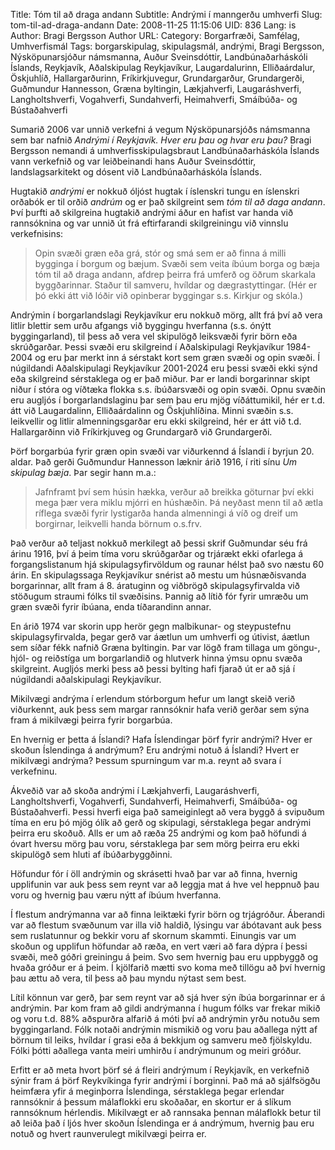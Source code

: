 Title: Tóm til að draga andann
Subtitle: Andrými í manngerðu umhverfi
Slug: tom-til-ad-draga-andann
Date: 2008-11-25 11:15:06
UID: 836
Lang: is
Author: Bragi Bergsson
Author URL: 
Category: Borgarfræði, Samfélag, Umhverfismál
Tags: borgarskipulag, skipulagsmál, andrými, Bragi Bergsson, Nýsköpunarsjóður námsmanna, Auður Sveinsdóttir, Landbúnaðarháskóli Íslands, Reykjavík, Aðalskipulag Reykjavíkur, Laugardalurinn, Elliðaárdalur, Öskjuhlíð, Hallargarðurinn, Fríkirkjuvegur, Grundargarður, Grundargerði, Guðmundur Hannesson, Græna byltingin, Lækjahverfi, Laugaráshverfi, Langholtshverfi, Vogahverfi, Sundahverfi, Heimahverfi, Smáíbúða- og Bústaðahverfi

Sumarið 2006 var unnið verkefni á vegum Nýsköpunarsjóðs námsmanna sem bar nafnið _Andrými í Reykjavík. Hver eru þau og hvar eru þau?_ Bragi Bergsson nemandi á umhverfisskipulagsbraut Landbúnaðarháskóla Íslands vann verkefnið og var leiðbeinandi hans Auður Sveinsdóttir, landslagsarkitekt og dósent við Landbúnaðarháskóla Íslands.

Hugtakið _andrými_ er nokkuð óljóst hugtak í íslenskri tungu en íslenskri orðabók er til orðið _andrúm_ og er það skilgreint sem _tóm til að daga andann_. Því þurfti að skilgreina hugtakið andrými áður en hafist var handa við rannsóknina og var unnið út frá eftirfarandi skilgreiningu við vinnslu verkefnisins:

> Opin svæði græn eða grá, stór og smá sem er að finna á milli bygginga í borgum og bæjum. Svæði sem veita íbúum borga og bæja tóm til að draga andann, afdrep þeirra frá umferð og öðrum skarkala byggðarinnar. Staður til samveru, hvíldar og dægrastyttingar. (Hér er þó ekki átt við lóðir við opinberar byggingar s.s. Kirkjur og skóla.)

Andrýmin í borgarlandslagi Reykjavíkur eru nokkuð mörg, allt frá því að vera litlir blettir sem urðu afgangs við byggingu hverfanna (s.s. ónýtt byggingarland), til þess að vera vel skipulögð leiksvæði fyrir börn eða skrúðgarðar. Þessi svæði eru skilgreind í Aðalskipulagi Reykjavíkur 1984-2004 og eru þar merkt inn á sérstakt kort sem græn svæði og opin svæði. Í núgildandi Aðalskipulagi Reykjavíkur 2001-2024 eru þessi svæði ekki sýnd eða skilgreind sérstaklega og er það miður. Þar er landi borgarinnar skipt niður í stóra og víðtæka flokka s.s. íbúðarsvæði og opin svæði. Opnu svæðin eru augljós í borgarlandslaginu þar sem þau eru mjög víðáttumikil, hér er t.d. átt við Laugardalinn, Elliðaárdalinn og Öskjuhlíðina. Minni svæðin s.s. leikvellir og litlir almenningsgarðar eru ekki skilgreind, hér er átt við t.d. Hallargarðinn við Fríkirkjuveg og Grundargarð við Grundargerði.

Þörf borgarbúa fyrir græn opin svæði var viðurkennd á Íslandi í byrjun 20. aldar. Það gerði Guðmundur Hannesson læknir árið 1916, í riti sínu _Um skipulag bæja_. Þar segir hann m.a.:

> Jafnframt því sem húsin hækka, verður að breikka göturnar því ekki mega þær vera miklu mjórri en húshæðin. Þá neyðast menn til að ætla ríflega svæði fyrir lystigarða handa almenningi á víð og dreif um borgirnar, leikvelli handa börnum o.s.frv.

Það verður að teljast nokkuð merkilegt að þessi skrif Guðmundar séu frá árinu 1916, því á þeim tíma voru skrúðgarðar og trjárækt ekki ofarlega á forgangslistanum hjá skipulagsyfirvöldum og raunar hélst það svo næstu 60 árin. En skipulagssaga Reykjavíkur snérist að mestu um húsnæðisvanda borgarinnar, allt fram á 8. áratuginn og viðbrögð skipulagsyfirvalda við stöðugum straumi fólks til svæðisins. Þannig að lítið fór fyrir umræðu um græn svæði fyrir íbúana, enda tíðarandinn annar. 

En árið 1974 var skorin upp herör gegn malbikunar- og steypustefnu skipulagsyfirvalda, þegar gerð var áætlun um umhverfi og útivist, áætlun sem síðar fékk nafnið Græna byltingin. Þar var lögð fram tillaga um göngu-, hjól- og reiðstíga um borgarlandið og hlutverk hinna ýmsu opnu svæða skilgreint. Augljós merki þess að þessi bylting hafi fjarað út er að sjá í núgildandi aðalskipulagi Reykjavíkur.

Mikilvægi andrýma í erlendum stórborgum hefur um langt skeið verið viðurkennt, auk þess sem margar rannsóknir hafa verið gerðar sem sýna fram á mikilvægi þeirra fyrir borgarbúa. 

En hvernig er þetta á Íslandi? Hafa Íslendingar þörf fyrir andrými? Hver er skoðun Íslendinga á andrýmum? Eru andrými notuð á Íslandi? Hvert er mikilvægi andrýma? 
Þessum spurningum var m.a. reynt að svara í verkefninu.

Ákveðið var að skoða andrými í Lækjahverfi, Laugaráshverfi, Langholtshverfi, Vogahverfi, Sundahverfi, Heimahverfi,  Smáíbúða- og Bústaðahverfi.  Þessi hverfi eiga það sameiginlegt að vera byggð á svipuðum tíma en eru þó mjög ólík að gerð og skipulagi, sérstaklega þegar andrými þeirra eru skoðuð.
Alls er um að ræða 25 andrými og kom það höfundi á óvart hversu mörg þau voru, sérstaklega þar sem mörg þeirra eru ekki skipulögð sem hluti af íbúðarbyggðinni. 

Höfundur fór í öll andrýmin og skrásetti hvað þar var að finna, hvernig upplifunin var auk þess sem reynt var að leggja mat á hve vel heppnuð þau voru og hvernig þau væru nýtt af íbúum hverfanna. 

Í flestum andrýmanna var að finna leiktæki fyrir börn og trjágróður. Áberandi var að flestum svæðunum var illa við haldið, lýsingu var ábótavant auk þess sem ruslatunnur og bekkir voru af skornum skammti. Einungis var um skoðun og upplifun höfundar að ræða, en vert væri að fara dýpra í þessi svæði, með góðri greiningu á þeim. Svo sem hvernig þau eru uppbyggð og hvaða gróður er á þeim. Í kjölfarið mætti svo koma með tillögu að því hvernig þau ættu að vera, til þess að þau myndu nýtast sem best.

Lítil könnun var gerð, þar sem reynt var að sjá hver sýn íbúa borgarinnar er á andrýmin. Þar kom fram að gildi andrýmanna í hugum fólks var frekar mikið og voru t.d. 88% aðspurðra alfarið á móti því að andrýmin yrðu notuðu sem byggingarland. Fólk notaði andrýmin mismikið og voru þau aðallega nýtt af börnum til leiks, hvíldar í grasi eða á bekkjum og samveru með fjölskyldu. Fólki þótti aðallega vanta meiri umhirðu í andrýmunum og meiri gróður.

Erfitt er að meta hvort þörf sé á fleiri andrýmum í Reykjavík, en verkefnið sýnir fram á þörf Reykvíkinga fyrir andrými í borginni. Það má að sjálfsögðu heimfæra yfir á meginþorra Íslendinga, sérstaklega þegar erlendar rannsóknir á þessum málaflokki eru skoðaðar, en skortur er á slíkum rannsóknum hérlendis. Mikilvægt er að rannsaka þennan málaflokk betur til að leiða það í ljós hver skoðun Íslendinga er á andrýmum, hvernig þau eru notuð og hvert raunverulegt mikilvægi þeirra er.
